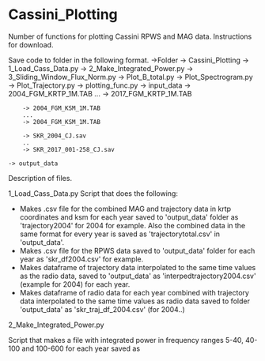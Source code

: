 # Cassini_Plotting
Number of functions for plotting Cassini RPWS and MAG data.
Instructions for download.

Save code to folder in the following format.
->Folder
	-> Cassini_Plotting
		-> 1_Load_Cass_Data.py
		-> 2_Make_Integrated_Power.py
		-> 3_Sliding_Window_Flux_Norm.py
		-> Plot_B_total.py
		-> Plot_Spectrogram.py
		-> Plot_Trajectory.py
		-> plotting_func.py
	-> input_data
		-> 2004_FGM_KRTP_1M.TAB
		...
		-> 2017_FGM_KRTP_1M.TAB

		-> 2004_FGM_KSM_1M.TAB
		...
		-> 2004_FGM_KSM_1M.TAB

		-> SKR_2004_CJ.sav
		..
		-> SKR_2017_001-258_CJ.sav

	-> output_data

Description of files.

1_Load_Cass_Data.py
Script that does the following:
- Makes .csv file for the combined MAG and trajectory data in krtp coordinates and ksm for each year saved to 'output_data' folder as 
  'trajectory2004' for 2004 for example. Also the combined data in the same format for every year is saved as 'trajectorytotal.csv' in 'output_data'.
- Makes .csv file for the RPWS data saved to 'output_data' folder for each year as 'skr_df2004.csv' for example.
- Makes dataframe of trajectory data interpolated to the same time values as the radio data, saved to 'output_data' as 'interpedtrajectory2004.csv' (example       	for 2004) for each year.
- Makes dataframe of radio data for each year combined with trajectory data interpolated to the same time values as radio data saved to folder 'output_data'
   as 'skr_traj_df_2004.csv' (for 2004..)


2_Make_Integrated_Power.py 

Script that makes a file with integrated power in frequency ranges  5-40, 40-100 and 100-600 for each year saved as 
